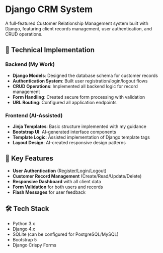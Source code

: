 # Django CRM System

A full-featured Customer Relationship Management system built with Django, featuring client records management, user authentication, and CRUD operations.

## 🔧 Technical Implementation
### Backend (My Work)
- **Django Models**: Designed the database schema for customer records
- **Authentication System**: Built user registration/login/logout flows
- **CRUD Operations**: Implemented all backend logic for record management
- **Form Handling**: Created secure form processing with validation
- **URL Routing**: Configured all application endpoints

### Frontend (AI-Assisted)
- **Jinja Templates**: Basic structure implemented with my guidance
- **Bootstrap UI**: AI-generated interface components
- **Template Logic**: Assisted implementation of Django template tags
- **Layout Design**: AI-created responsive design patterns

## 🚀 Key Features
- **User Authentication** (Register/Login/Logout)
- **Customer Record Management** (Create/Read/Update/Delete)
- **Responsive Dashboard** with all client data
- **Form Validation** for both users and records
- **Flash Messages** for user feedback

## 🛠️ Tech Stack
- Python 3.x
- Django 4.x
- SQLite (can be configured for PostgreSQL/MySQL)
- Bootstrap 5
- Django Crispy Forms

